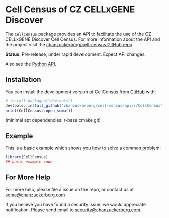 
# Cell Census of CZ CELLxGENE Discover

<!-- badges: start -->
<!-- badges: end -->


The `CellCensus` package provides an API to facilitate the use of the CZ CELLxGENE Discover Cell Census. For more information about the API and the project visit the [chanzuckerberg/cell-census GitHub repo](https://github.com/chanzuckerberg/cell-census/).

**Status**: Pre-release, under rapid development. Expect API changes.

Also see the [Python API](https://chanzuckerberg.github.io/cell-census/).

## Installation

You can install the development version of CellCensus from [GitHub](https://github.com/) with:

``` r
# install.packages("devtools")
devtools::install_github("chanzuckerberg/cell-census/api/r/CellCensus")
print(CellCensus::open_soma())
```

(minimal apt dependencies: r-base cmake git)

## Example

This is a basic example which shows you how to solve a common problem:

``` r
library(CellCensus)
## basic example code
```

## For More Help

For more help, please file a issue on the repo, or contact us at <soma@chanzuckerberg.com>

If you believe you have found a security issue, we would appreciate notification. Please send email to <security@chanzuckerberg.com>.
